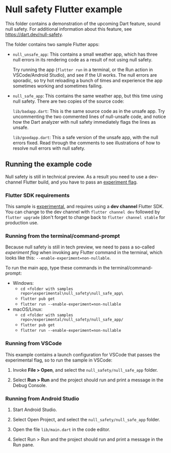 # Null safety Flutter example

This folder contains a demonstration of the upcoming Dart feature, sound null
safety. For additional information about this feature, see
https://dart.dev/null-safety.

The folder contains two sample Flutter apps:

  * `null_unsafe_app`: This contains a small weather app, which has three null
    errors in its rendering code as a result of not using null safety.
    
    Try running the app (`flutter run` in a terminal, or the Run action in
    VSCode/Android Studio), and see if the UI works. The null errors are
    sporadic, so try hot reloading a bunch of times and experience the app
    sometimes working and sometimes failing.

  * `null_safe_app`: This contains the same weather app, but this time using
    null safety. There are two copies of the source code:

    `lib/badapp.dart`: This is the same source code as in the unsafe app. Try
    uncommenting the two commented lines of null-unsafe code, and notice how the
    Dart analyzer with null safety immediately flags the lines as unsafe.

    `lib/goodapp.dart`: This a safe version of the unsafe app, with the null
    errors fixed. Read through the comments to see illustrations of how to resolve
    null errors with null safety.

## Running the example code

Null safety is still in technical preview. As a result you need to use a
dev-channel Flutter build, and you have to pass an [experiment
flag](https://dart.dev/tools/experiment-flags).

### Flutter SDK requirements

This sample is
[experimental](https://github.com/flutter/samples/tree/master/experimental), and
requires using a **dev channel** Flutter SDK. You can change to the dev channel
with `flutter channel dev` followed by `flutter upgrade` (don't forget to change
back to `flutter channel stable` for production use.

### Running from the terminal/command-prompt

Because null safety is still in tech preview, we need to pass a so-called
_experiment flag_ when invoking any Flutter command in the terminal, which looks
like this: `--enable-experiment=non-nullable`.

To run the main app, type these commands in the terminal/command-prompt:

  - Windows:
    - `cd <folder with samples repo>\experimental\null_safety\null_safe_app\`
    - `flutter pub get`
    - `flutter run --enable-experiment=non-nullable` 
  - macOS/Linux:
    - `cd <folder with samples repo>/experimental/null_safety/null_safe_app/`
    - `flutter pub get`
    - `flutter run --enable-experiment=non-nullable`

### Running from VSCode

This example contains a launch configuration for VSCode that passes the
experimental flag, so to run the sample in VSCode:

  1. Invoke **File > Open**, and select the `null_safety/null_safe_app` folder.

  1. Select **Run > Run** and the project should run and print a message in the
     Debug Console.


### Running from Android Studio

  1. Start Android Studio.

  1. Select Open Project, and select the `null_safety/null_safe_app` folder.

  1. Open the file `lib/main.dart` in the code editor.

  1. Select Run > Run and the project should run and print a message in the Run
     pane.
